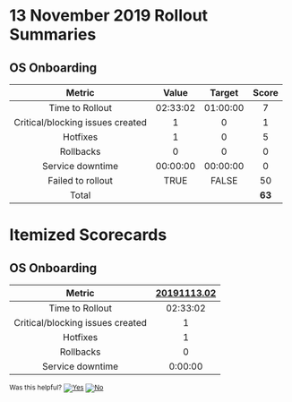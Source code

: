 # 13 November 2019 Rollout Summaries

## OS Onboarding

|              Metric              |   Value  |  Target  |   Score   |
|:--------------------------------:|:--------:|:--------:|:---------:|
| Time to Rollout                  | 02:33:02 | 01:00:00 |     7     |
| Critical/blocking issues created |     1    |    0     |     1     |
| Hotfixes                         |     1    |    0     |     5     |
| Rollbacks                        |     0    |    0     |     0     |
| Service downtime                 | 00:00:00 | 00:00:00 |     0     |
| Failed to rollout                |   TRUE   |   FALSE  |     50    |
| Total                            |          |          |   **63**  |

# Itemized Scorecards

## OS Onboarding

| Metric | [20191113.02](https://dev.azure.com/dnceng/7ea9116e-9fac-403d-b258-b31fcf1bb293/_build/results?buildId=426238) |
|:--------------------------------:|:-------------:|
| Time to Rollout | 02:33:02 |
| Critical/blocking issues created | 1 |
| Hotfixes | 1 |
| Rollbacks | 0 |
| Service downtime | 0:00:00 |


<!-- Begin Generated Content: Doc Feedback -->
<sub>Was this helpful? [![Yes](https://helix.dot.net/f/ip/5?p=Documentation%5CTeamProcess%5CRollout-Scorecards%5CScorecard_2019-11-13.md)](https://helix.dot.net/f/p/5?p=Documentation%5CTeamProcess%5CRollout-Scorecards%5CScorecard_2019-11-13.md) [![No](https://helix.dot.net/f/in)](https://helix.dot.net/f/n/5?p=Documentation%5CTeamProcess%5CRollout-Scorecards%5CScorecard_2019-11-13.md)</sub>
<!-- End Generated Content-->
